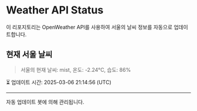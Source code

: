 
# Weather API Status

이 리포지토리는 OpenWeather API를 사용하여 서울의 날씨 정보를 자동으로 업데이트합니다.

## 현재 서울 날씨
> 서울의 현재 날씨: mist, 온도: -2.24°C, 습도: 86%

⏳ 업데이트 시간: 2025-03-06 21:14:56 (UTC)

---
자동 업데이트 봇에 의해 관리됩니다.
